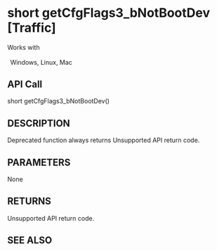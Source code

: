 # short getCfgFlags3_bNotBootDev [Traffic]

Works with <p class="s1" style="padding-top: 2pt;padding-left: 5pt;text-indent: 0pt;text-align: left;"><a name="bookmark226">&zwnj;</a>Windows, Linux, Mac</p>

## API Call
short getCfgFlags3_bNotBootDev()
## DESCRIPTION
Deprecated function always returns Unsupported API return code.

## PARAMETERS
None

## RETURNS
Unsupported API return code.

## SEE ALSO

